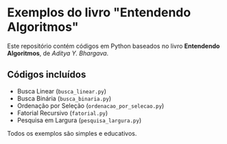 # Exemplos do livro "Entendendo Algoritmos"

Este repositório contém códigos em Python baseados no livro **Entendendo Algoritmos**, de *Aditya Y. Bhargava*.

## Códigos incluídos
- Busca Linear (`busca_linear.py`)
- Busca Binária (`busca_binaria.py`)
- Ordenação por Seleção (`ordenacao_por_selecao.py`)
- Fatorial Recursivo (`fatorial.py`)
- Pesquisa em Largura (`pesquisa_largura.py`)

Todos os exemplos são simples e educativos.
